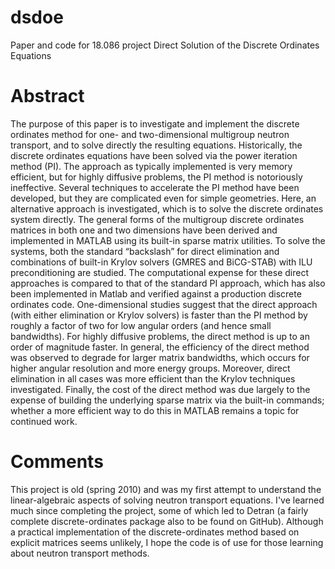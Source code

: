# dsdoe
Paper and code for 18.086 project Direct Solution of the Discrete Ordinates Equations


# Abstract

The purpose of this paper is to investigate and implement the discrete ordinates method for one- and two-dimensional multigroup neutron transport, and to solve directly the resulting equations. Historically, the discrete ordinates equations have been solved via the power iteration method (PI). The approach as typically implemented is very memory efficient, but for highly diffusive problems, the PI method is notoriously ineffective. Several techniques to accelerate the PI method have been developed, but they are complicated even for simple geometries. Here, an alternative approach is investigated, which is to solve the discrete ordinates system directly. The general forms of the multigroup discrete ordinates matrices in both one and two dimensions have been derived and implemented in MATLAB using its built-in sparse matrix utilities. To solve the systems, both the standard “backslash” for direct elimination and combinations of built-in Krylov solvers (GMRES and BiCG-STAB) with ILU preconditioning are studied. The computational expense for these direct approaches is compared to that of the standard PI approach, which has also been implemented in Matlab and verified against a production discrete ordinates code. One-dimensional studies suggest that the direct approach (with either elimination or Krylov solvers) is faster than the PI method by roughly a factor of two for low angular orders (and hence small bandwidths). For highly diffusive problems, the direct method is up to an order of magnitude faster. In general, the efficiency of the direct method was observed to degrade for larger matrix bandwidths, which occurs for higher angular resolution and more energy groups. Moreover, direct elimination in all cases was more efficient than the Krylov techniques investigated. Finally, the cost of the direct method was due largely to the expense of building the underlying sparse matrix via the built-in commands; whether a more efficient way to do this in MATLAB remains a topic for continued work.

# Comments

This project is old (spring 2010) and was my first attempt to understand the linear-algebraic aspects of solving neutron transport equations.  I've learned much since completing the project, some of which led to Detran (a fairly complete discrete-ordinates package also to be found on GitHub).  Although a practical implementation of the discrete-ordinates method based on explicit matrices seems unlikely, I hope the code is of use for those learning about neutron transport methods.

